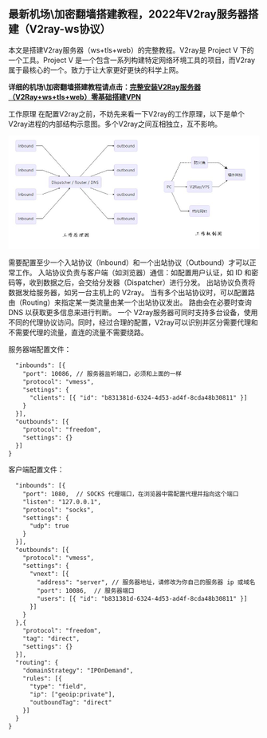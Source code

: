 ## 最新机场\加密翻墙搭建教程，2022年V2ray服务器搭建（V2ray-ws协议）

本文是搭建V2ray服务器（ws+tls+web）的完整教程。V2ray是 Project V 下的一个工具。Project V 是一个包含一系列构建特定网络环境工具的项目，而V2ray属于最核心的一个。致力于让大家更好更快的科学上网。

**详细的机场\加密翻墙搭建教程请点击：[完整安装V2Ray服务器（V2Ray+ws+tls+web）零基础搭建VPN](https://www.xsdnmg.tk/v2fly/)**

工作原理
在配置V2ray之前，不妨先来看一下V2ray的工作原理，以下是单个V2ray进程的内部结构示意图。多个V2ray之间互相独立，互不影响。

![image](https://github.com/diausek/V2ray/raw/8a0673c8904090b76a801c4cec683cc7134f7efe/1-1.jpg)

需要配置至少一个入站协议（Inbound）和一个出站协议（Outbound）才可以正常工作。
入站协议负责与客户端（如浏览器）通信：如配置用户认证，如 ID 和密码等，收到数据之后，会交给分发器（Dispatcher）进行分发。
出站协议负责将数据发给服务器，如另一台主机上的 V2ray。
当有多个出站协议时，可以配置路由（Routing）来指定某一类流量由某一个出站协议发出。
路由会在必要时查询 DNS 以获取更多信息来进行判断。
一个 V2ray服务器可同时支持多台设备，使用不同的代理协议访问。同时，经过合理的配置，V2ray可以识别并区分需要代理和不需要代理的流量，直连的流量不需要绕路。

服务器端配置文件：
```{
  "inbounds": [{
    "port": 10086, // 服务器监听端口，必须和上面的一样
    "protocol": "vmess",
    "settings": {
      "clients": [{ "id": "b831381d-6324-4d53-ad4f-8cda48b30811" }]
    }
  }],
  "outbounds": [{
    "protocol": "freedom",
    "settings": {}
  }]
}
```
客户端配置文件：
```{
  "inbounds": [{
    "port": 1080,  // SOCKS 代理端口，在浏览器中需配置代理并指向这个端口
    "listen": "127.0.0.1",
    "protocol": "socks",
    "settings": {
      "udp": true
    }
  }],
  "outbounds": [{
    "protocol": "vmess",
    "settings": {
      "vnext": [{
        "address": "server", // 服务器地址，请修改为你自己的服务器 ip 或域名
        "port": 10086,  // 服务器端口
        "users": [{ "id": "b831381d-6324-4d53-ad4f-8cda48b30811" }]
      }]
    }
  },{
    "protocol": "freedom",
    "tag": "direct",
    "settings": {}
  }],
  "routing": {
    "domainStrategy": "IPOnDemand",
    "rules": [{
      "type": "field",
      "ip": ["geoip:private"],
      "outboundTag": "direct"
    }]
  }
}
```
